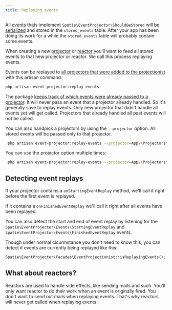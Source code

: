 ```yaml
---
title: Replaying events
---
```


All [events](/laravel-event-projector/v1/handling-events/preparing-events) thats implement `Spatie\EventProjector\ShouldBeStored` will be [serialized](https://docs.spatie.be/laravel-event-projector/v1/advanced-usage/using-your-own-event-serializer) and stored in the `stored_events` table. After your app has been doing its work for a while the `stored_events` table will probably contain some events.
 
 When creating a new [projector](/laravel-event-projector/v1/handling-events/using-projectors) or [reactor](/laravel-event-projector/v1/handling-events/using-reactors) you'll want to feed all stored events to that new projector or reactor. We call this process replaying events.
 
 Events can be replayed to [all projectors that were added to the projectionist](/laravel-event-projector/v1/handling-events/using-reactors) with this artisan command:
 
 ```bash
 php artisan event-projector:replay-events
 ```
 
The package [keeps track of which events were already passed to a projector](https://docs.spatie.be/laravel-event-projector/v1/replaying-events/tracking-handled-events). It will never pass an event that a projector already handled. So it's generally save to replay events. Only new projector that didn't handle all events yet will get called. Projectors that already handled all past events will not be called.
 
 You can also handpick a projectors by using the `--projector` option. All stored events will be passed only to that projector.
 
 ```bash
  php artisan event-projector:replay-events --projector=App\\Projectors\\AccountBalanceProjector
 ```
 
 You can use the projector option multiple times:
 
  ```bash
   php artisan event-projector:replay-events --projector=App\\Projectors\\AccountBalanceProjector --projector=App\\Projectors\\AnotherProjector
  ```
  
## Detecting event replays

If your projector contains a `onStartingEventReplay` method, we'll call it right before the first event is replayed.

If it contains a `onFinishedEventReplay` we'll call it right after all events have been replayed.

You can also detect the start and end of event replay by listening for the `Spatie\EventProjector\Events\StartingEventReplay` and `Spatie\EventProjector\Events\FinishedEventReplay` events.

Though under normal cicurmstance you don't need to know this, you can detect if events are currently being replayed like this:

```php
Spatie\EventProjector\Facades\EventProjectionist::isReplayingEvents(); // returns a boolean
```
  
## What about reactors?

Reactors are used to handle side effects, like sending mails and such. You'll only want reactor to do their work when an event is originally fired. You don't want to send out mails when replaying events. That's why reactors will never get called when replaying events.  
  